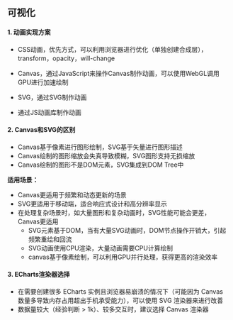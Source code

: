 ## 可视化

#### 1. 动画实现方案

- CSS动画，优先方式，可以利用浏览器进行优化（单独创建合成层），transform，opacity，will-change
- Canvas，通过JavaScript来操作Canvas制作动画，可以使用WebGL调用GPU进行加速绘制

- SVG，通过SVG制作动画
- 通过JS动画库制作动画

#### 2. Canvas和SVG的区别

- Canvas基于像素进行图形绘制，SVG基于矢量进行图形描述
- Canvas绘制的图形缩放会失真导致模糊，SVG图形支持无损缩放
- Canvas绘制的图形不是DOM元素，SVG集成到DOM Tree中

**适用场景：**

- Canvas更适用于频繁和动态更新的场景
- SVG更适用于移动端，适合响应式设计和高分辨率显示
- 在处理复杂场景时，如大量图形和复杂动画时，SVG性能可能会更差，Canvas更适用
  - SVG元素基于DOM，当有大量SVG动画时，DOM节点操作开销大，引起频繁重绘和回流
  - SVG动画使用CPU渲染，大量动画需要CPU计算绘制
  - canvas基于像素绘制，可以利用GPU并行处理，获得更高的渲染效率


#### 3. ECharts渲染器选择

- 在需要创建很多 ECharts 实例且浏览器易崩溃的情况下（可能因为 Canvas 数量多导致内存占用超出手机承受能力），可以使用 SVG 渲染器来进行改善
- 数据量较大（经验判断 > 1k）、较多交互时，建议选择 Canvas 渲染器

